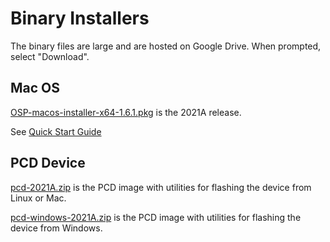 # Binary Installers

The binary files are large and are hosted on Google Drive.  When prompted, select "Download".
## Mac OS

[OSP-macos-installer-x64-1.6.1.pkg](https://drive.google.com/file/d/1IRZ0EiXtkTjq-qDm2JhMNsOP76Izs9iy/view?usp=sharing) is the 2021A release.

See [Quick Start Guide](https://github.com/nihospr01/OpenSpeechPlatform-UCSD/blob/master/OSP%20Software%20Documentation/OSP%20Software%20Quick%20Start%20Guide%20(macOS%20Installer)%20-%20Release%202020B.pdf)

## PCD Device

[pcd-2021A.zip](https://drive.google.com/file/d/1jxii_1CiVJrnV4EnwXPY5__P7etU-Umz/view?usp=sharing) is the PCD image with utilities for flashing the device from Linux or Mac.

[pcd-windows-2021A.zip](https://drive.google.com/file/d/1ZfzH_Io4cicXGbQOhwLy91csSrBWF7Ow/view?usp=sharing) is the PCD image with utilities for flashing the device from Windows.
